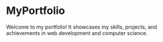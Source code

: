 # MyPortfolio
Welcome to my portfolio! It showcases my skills, projects, and achievements in web development and computer science.
